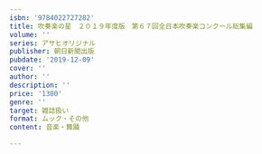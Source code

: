 ```yaml
---
isbn: '9784022727282'
title: 吹奏楽の星　２０１９年度版　第６７回全日本吹奏楽コンクール総集編
volume: ''
series: アサヒオリジナル
publisher: 朝日新聞出版
pubdate: '2019-12-09'
cover: ''
author: ''
description: ''
price: '1300'
genre: ''
target: 雑誌扱い
format: ムック・その他
content: 音楽・舞踊

---
```


